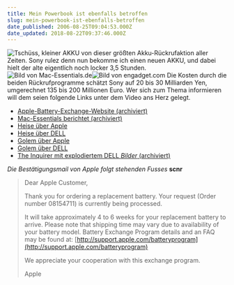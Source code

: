 ```yaml
---
title: Mein Powerbook ist ebenfalls betroffen
slug: mein-powerbook-ist-ebenfalls-betroffen
date_published: 2006-08-25T09:04:53.000Z
date_updated: 2018-08-22T09:37:46.000Z
---
```


![Tschüss, kleiner AKKU](//picdump.thafaker.de/performancing/bye.akku.jpg)
von dieser größten Akku-Rückrufaktion aller Zeiten. Sony rulez denn nun bekomme ich einen neuen AKKU, und dabei hielt der alte eigentlich noch locker 3,5 Stunden.
![Bild von Mac-Essentials.de](//picdump.thafaker.de/performancing/burnedpowerbook.jpg)![Bild von engadget.com](//picdump.thafaker.de/performancing/dellsplosion.jpg)
Die Kosten durch die beiden Rückrufprogramme schätzt Sony auf 20 bis 30 Milliarden Yen, umgerechnet 135 bis 200 Millionen Euro. Wer sich zum Thema informieren will dem seien folgende Links unter dem Video ans Herz gelegt.

- [Apple-Battery-Exchange-Website (archiviert)](http://web.archive.org/web/20061024171607/https://support.apple.com/ibook_powerbook/batteryexchange/index.html)
- [Mac-Essentials berichtet (archiviert)](http://web.archive.org/web/20070223232440/http://www.mac-essentials.de:80/index.php/mac/article/17988/)
- [Heise über Apple](http://www.heise.de/newsticker/meldung/77255/from/rss09)
- [Heise über DELL](http://www.heise.de/newsticker/meldung/76822)
- [Golem über Apple](http://www.golem.de/showhigh2.php?file=/0608/47375.html&amp;wort%5B%5D=dell&amp;wort%5B%5D=akku)
- [Golem über DELL
](http://www.golem.de/0608/47150.html)
- [The Inquirer mit explodiertem DELL *Bilder*
 (archiviert)](http://web.archive.org/web/20060829215104/http://www.theinquirer.net:80/default.aspx?article=32550)

*Die Bestätigungsmail von Apple folgt stehenden Fusses* **scnr**

> Dear Apple Customer,
> 
> Thank you for ordering a replacement battery. Your request (Order number 08154711) is currently being processed.
> 
> It will take approximately 4 to 6 weeks for your replacement battery to arrive. Please note that shipping time may vary due to availability of your battery model. Battery Exchange Program details and an FAQ may be found at: [http://support.apple.com/batteryprogram](http://support.apple.com/batteryprogram)
> 
> We appreciate your cooperation with this exchange program.
> 
> Apple
